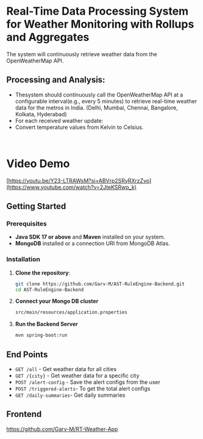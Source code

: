 # Real-Time Data Processing System for Weather Monitoring with Rollups and Aggregates
The system will continuously retrieve weather data from the OpenWeatherMap API.<br>

## Processing and Analysis:
- Thesystem should continuously call the OpenWeatherMap API at a configurable interval(e.g., every 5 minutes) to retrieve real-time weather data for the metros in India. (Delhi, Mumbai, Chennai, Bangalore, Kolkata, Hyderabad)
- For each received weather update:
- Convert temperature values from Kelvin to Celsius.
<br>

# Video Demo
[https://youtu.be/Y23-LTRAWsM?si=ABVrp2SRyRXrzZvo](https://www.youtube.com/watch?v=2JteKSRwp_k)

## Getting Started

### Prerequisites
- **Java SDK 17 or above** and **Maven** installed on your system.
- **MongoDB** installed or a connection URI from MongoDB Atlas.

### Installation

1. **Clone the repository**:
   ```bash
   git clone https://github.com/Garv-M/AST-RuleEngine-Backend.git
   cd AST-RuleEngine-Backend

2. **Connect your Mongo DB cluster**
   ```bash
   src/main/resources/application.properties
3. **Run the Backend Server**
   ```bash
   mvn spring-boot:run

## End Points
- `GET /all` - Get weather data for all cities</br>
- `GET /{city}` - Get weather data for a specific city</br>
- `POST /alert-config` - Save the alert configs from the user</br>
- `POST /triggered-alerts`- To get the total alert configs</br>
- `GET /daily-summaries`- Get daily summaries</br>

## Frontend
https://github.com/Garv-M/RT-Weather-App
